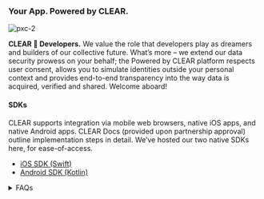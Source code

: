 ### Your App. Powered by CLEAR.
![pxc-2](https://github.com/clearsecureidentity/.github/assets/111535748/3169b7b2-724e-4405-b0b2-fd7f7355773f)


**CLEAR  💙  Developers.** We value the role that developers play as dreamers and builders of our collective future. What’s more – we extend our data security prowess on your behalf; the Powered by CLEAR platform respects user consent, allows you to simulate identities outside your personal context and provides end-to-end transparency into the way data is acquired, verified and shared. Welcome aboard!

#### SDKs
CLEAR supports integration via mobile web browsers, native iOS apps, and native Android apps. CLEAR Docs (provided upon partnership approval) outline implementation steps in detail. We’ve hosted our two native SDKs here, for ease-of-access.

- [iOS SDK (Swift)](https://github.com/clearsecureidentity/clear-ios-sdk)
- [Android SDK (Kotlin)](https://github.com/clearsecureidentity/clear-android-sdk)

<details>
<summary>FAQs</summary>
</details>
